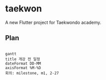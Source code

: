 # taekwon

A new Flutter project for Taekwondo academy.

## Plan

```mermaid

gantt
title 개강 전 일정
dateFormat DD-MM
axisFormat %M-%D
회의: milestone, m1, 2-27
```
